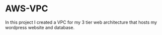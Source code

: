 # AWS-VPC
In this project I created a VPC for my 3 tier web architecture that hosts my wordpress website and database.
